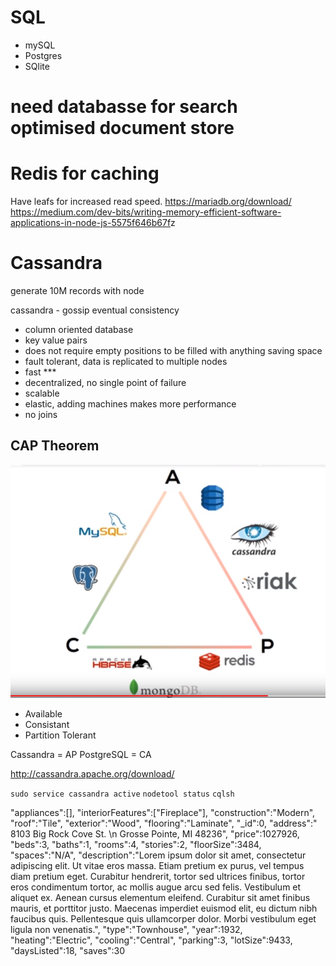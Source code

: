 # SQL 
* mySQL
* Postgres
* SQlite


# need databasse for search optimised document store

# Redis for caching

Have leafs for increased read speed.
<https://mariadb.org/download/>
<https://medium.com/dev-bits/writing-memory-efficient-software-applications-in-node-js-5575f646b67f>z

# Cassandra

generate 10M records with node

cassandra - gossip
eventual consistency

* column oriented database
* key value pairs
* does not require empty positions to be filled with anything saving space
* fault tolerant, data is replicated to multiple nodes
* fast ***
* decentralized, no single point of failure
* scalable
* elastic, adding machines makes more performance
* no joins

## CAP Theorem
![CAP Theorem](CAPTheoremDatabase.PNG)
* Available
* Consistant
* Partition Tolerant

Cassandra = AP
PostgreSQL = CA

<http://cassandra.apache.org/download/>

`sudo service cassandra active`
`nodetool status`
`cqlsh`

"appliances":[],
"interiorFeatures":["Fireplace"],
"construction":"Modern",
"roof":"Tile",
"exterior":"Wood",
"flooring":"Laminate",
"_id":0,
"address":"  8103 Big Rock Cove St. \n  Grosse Pointe, MI 48236",
"price":1027926,
"beds":3,
"baths":1,
"rooms":4,
"stories":2,
"floorSize":3484,
"spaces":"N/A",
"description":"Lorem ipsum dolor sit amet, consectetur adipiscing elit. Ut vitae eros massa. Etiam pretium ex purus, vel tempus diam pretium eget. Curabitur hendrerit,
 tortor sed ultrices finibus, tortor eros condimentum tortor, ac mollis augue arcu sed felis. Vestibulum et aliquet ex. Aenean cursus elementum eleifend. Curabitur sit
 amet finibus mauris, et porttitor justo. Maecenas imperdiet euismod elit, eu dictum nibh faucibus quis. Pellentesque quis ullamcorper dolor. Morbi vestibulum eget
 ligula non venenatis.",
"type":"Townhouse",
"year":1932,
"heating":"Electric",
"cooling":"Central",
"parking":3,
"lotSize":9433,
"daysListed":18,
"saves":30